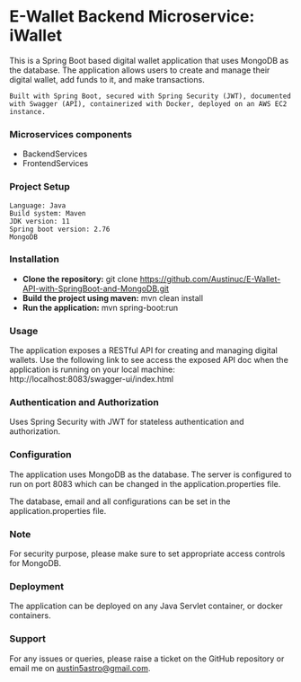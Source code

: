 # E-Wallet Backend Microservice:  iWallet

This is a Spring Boot based digital wallet application that uses MongoDB as the database. 
The application allows users to create and manage their digital wallet, add funds to it, and make transactions.

`Built with Spring Boot, secured with Spring Security (JWT), documented with Swagger (API),
containerized with Docker, deployed on an AWS EC2 instance.`

### Microservices components
* BackendServices
* FrontendServices

### Project Setup
    Language: Java
    Build system: Maven
    JDK version: 11
    Spring boot version: 2.76
    MongoDB

### Installation
* **Clone the repository:** git clone https://github.com/Austinuc/E-Wallet-API-with-SpringBoot-and-MongoDB.git
* **Build the project using maven:** mvn clean install 
* **Run the application:** mvn spring-boot:run 

### Usage
The application exposes a RESTful API for creating and managing digital wallets. 
Use the following link to see access the exposed API doc when the application is running on your local machine:
http://localhost:8083/swagger-ui/index.html

### Authentication and Authorization
Uses Spring Security with JWT for stateless authentication and authorization.

### Configuration
The application uses MongoDB as the database. The server is configured to run on port 8083 which can be
changed in the application.properties file.

The database, email and all configurations can be set in the application.properties file.

### Note
For security purpose, please make sure to set appropriate access controls for MongoDB.

### Deployment
The application can be deployed on any Java Servlet container, or docker containers.

### Support
For any issues or queries, please raise a ticket on the GitHub repository or email me on austin5astro@gmail.com.